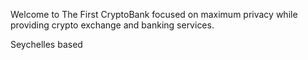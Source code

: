 Welcome to The First CryptoBank focused on maximum privacy while providing crypto exchange and banking services.

Seychelles based
